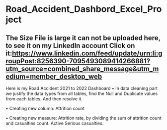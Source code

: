 # Road_Accident_Dashbord_Excel_Project
## The Size File is large it can not be uploaded here, to see it on my LinkedIn account Click on it:https://www.linkedin.com/feed/update/urn:li:groupPost:8256390-7095493089414266881?utm_source=combined_share_message&utm_medium=member_desktop_web
Here is my Road Accident 2021 to 2022 Dashboard • In data cleaning part we justify the data types from all tables, find the Null and Duplicate values from each tables. And then resolve it.

• Creating new column: Attrition count

• Creating new measure: Attrition rate, by dividing the sum of attrition count and casualties count. Active Serious casualties.
